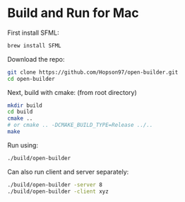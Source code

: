 # Build and Run for Mac

First install SFML:

```sh
brew install SFML
```

Download the repo:

```sh
git clone https://github.com/Hopson97/open-builder.git
cd open-builder
```

Next, build with cmake:
(from root directory)

```sh
mkdir build
cd build
cmake ..
# or cmake .. -DCMAKE_BUILD_TYPE=Release ../..
make
```

Run using:

```sh
./build/open-builder
```

Can also run client and server separately:

```sh
./build/open-builder -server 8
./build/open-builder -client xyz
```
